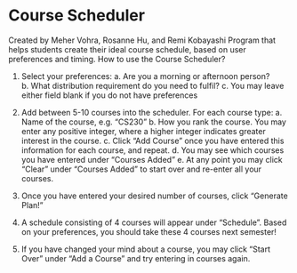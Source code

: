 # Course Scheduler
Created by Meher Vohra, Rosanne Hu, and Remi Kobayashi
Program that helps students create their ideal course schedule, based on user preferences and timing. 
How to use the Course Scheduler?

1.	Select your preferences: 
    a.	Are you a morning or afternoon person?  
    b.	What distribution requirement do you need to fulfil?
    c.	You may leave either field blank if you do not have preferences

2.	Add between 5-10 courses into the scheduler. For each course type:
    a.	Name of the course, e.g. “CS230”
    b.	How you rank the course. You may enter any positive integer, where a higher integer indicates greater interest in the course.
    c.	Click “Add Course” once you have entered this information for each course, and repeat.
    d.	You may see which courses you have entered under “Courses Added”
    e.	At any point you may click “Clear” under “Courses Added” to start over and re-enter all your courses. 
    
3.	Once you have entered your desired number of courses, click “Generate Plan!”

4.	A schedule consisting of 4 courses will appear under “Schedule”. Based on your preferences, you should take these 4 courses next semester!

5.	If you have changed your mind about a course, you may click “Start Over” under “Add a Course” and try entering in courses again. 
